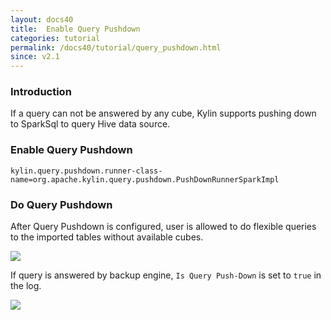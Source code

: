 ```yaml
---
layout: docs40
title:  Enable Query Pushdown
categories: tutorial
permalink: /docs40/tutorial/query_pushdown.html
since: v2.1
---
```


### Introduction

If a query can not be answered by any cube, Kylin supports pushing down to SparkSql to query Hive data source.


### Enable Query Pushdown

```
kylin.query.pushdown.runner-class-name=org.apache.kylin.query.pushdown.PushDownRunnerSparkImpl
```

### Do Query Pushdown

After Query Pushdown is configured, user is allowed to do flexible queries to the imported tables without available cubes.

   ![](/images/tutorial/2.1/push_down/push_down_1.png)

If query is answered by backup engine, `Is Query Push-Down` is set to `true` in the log.

   ![](/images/tutorial/2.1/push_down/push_down_2.png)
      
